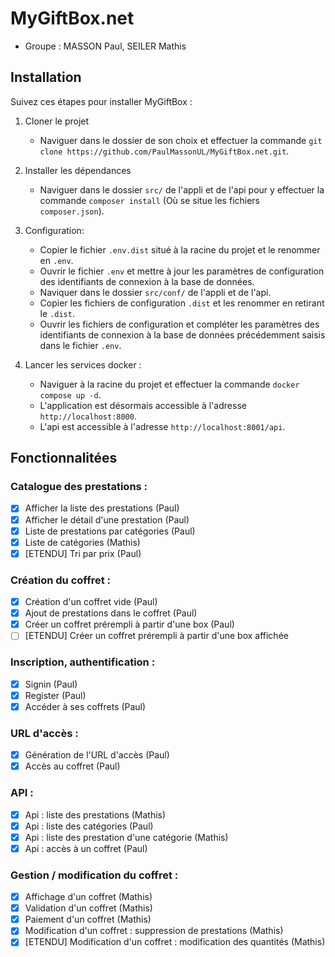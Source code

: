 # MyGiftBox.net

- Groupe : MASSON Paul, SEILER Mathis

## Installation

Suivez ces étapes pour installer MyGiftBox :

1. Cloner le projet
   - Naviguer dans le dossier de son choix et effectuer la commande `git clone https://github.com/PaulMassonUL/MyGiftBox.net.git`.

2. Installer les dépendances 
   - Naviguer dans le dossier `src/` de l'appli et de l'api pour y effectuer
   la commande `composer install` (Où se situe les fichiers `composer.json`).

3. Configuration:
   - Copier le fichier `.env.dist` situé à la racine du projet et le renommer en `.env`.
   - Ouvrir le fichier `.env` et mettre à jour les paramètres de configuration
   des identifiants de connexion à la base de données.
   - Naviquer dans le dossier `src/conf/` de l'appli et de l'api.
   - Copier les fichiers de configuration `.dist` et les renommer en retirant le `.dist`.
   - Ouvrir les fichiers de configuration et compléter les paramètres des identifiants
   de connexion à la base de données précédemment saisis dans le fichier `.env`.

4. Lancer les services docker :
   - Naviguer à la racine du projet et effectuer la commande `docker compose up -d`.
   - L'application est désormais accessible à l'adresse `http://localhost:8000`.
   - L'api est accessible à l'adresse `http://localhost:8001/api`.

## Fonctionnalitées
### Catalogue des prestations :
- [x] Afficher la liste des prestations (Paul)
- [x] Afficher le détail d'une prestation (Paul)
- [x] Liste de prestations par catégories (Paul)
- [x] Liste de catégories (Mathis)
- [x] [ETENDU] Tri par prix (Paul)
### Création du coffret :
- [x] Création d'un coffret vide (Paul)
- [x] Ajout de prestations dans le coffret (Paul)
- [x] Créer un coffret prérempli à partir d'une box (Paul)
- [ ] [ETENDU] Créer un coffret prérempli à partir d'une box affichée
### Inscription, authentification :
- [x] Signin (Paul)
- [x] Register (Paul)
- [x] Accéder à ses coffrets (Paul)
### URL d'accès :
- [x] Génération de l'URL d'accès (Paul)
- [x] Accès au coffret (Paul)
### API :
- [x] Api : liste des prestations (Mathis)
- [x] Api : liste des catégories (Paul)
- [X] Api : liste des prestation d'une catégorie (Mathis)
- [x] Api : accès à un coffret (Paul)
### Gestion / modification du coffret :
- [x] Affichage d'un coffret (Mathis)
- [x] Validation d'un coffret (Mathis)
- [x] Paiement d'un coffret (Mathis)
- [x] Modification d'un coffret : suppression de prestations (Mathis)
- [x] [ETENDU] Modification d'un coffret : modification des quantités (Mathis)